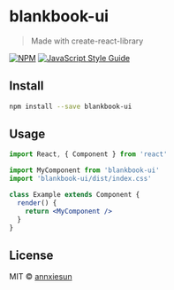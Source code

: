 # blankbook-ui

> Made with create-react-library

[![NPM](https://img.shields.io/npm/v/blankbook-ui.svg)](https://www.npmjs.com/package/blankbook-ui) [![JavaScript Style Guide](https://img.shields.io/badge/code_style-standard-brightgreen.svg)](https://standardjs.com)

## Install

```bash
npm install --save blankbook-ui
```

## Usage

```jsx
import React, { Component } from 'react'

import MyComponent from 'blankbook-ui'
import 'blankbook-ui/dist/index.css'

class Example extends Component {
  render() {
    return <MyComponent />
  }
}
```

## License

MIT © [annxiesun](https://github.com/annxiesun)
